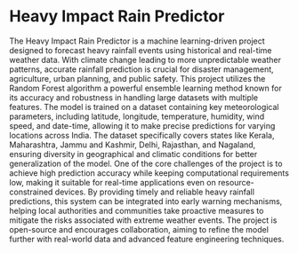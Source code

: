 # Heavy Impact Rain Predictor  

The Heavy Impact Rain Predictor is a machine learning-driven project designed to forecast heavy rainfall events using historical and real-time weather data. With climate change leading to more unpredictable weather patterns, accurate rainfall prediction is crucial for disaster management, agriculture, urban planning, and public safety. This project utilizes the Random Forest algorithm a powerful ensemble learning method known for its accuracy and robustness in handling large datasets with multiple features. The model is trained on a dataset containing key meteorological parameters, including latitude, longitude, temperature, humidity, wind speed, and date-time, allowing it to make precise predictions for varying locations across India. The dataset specifically covers states like Kerala, Maharashtra, Jammu and Kashmir, Delhi, Rajasthan, and Nagaland, ensuring diversity in geographical and climatic conditions for better generalization of the model. One of the core challenges of the project is to achieve high prediction accuracy while keeping computational requirements low, making it suitable for real-time applications even on resource-constrained devices. By providing timely and reliable heavy rainfall predictions, this system can be integrated into early warning mechanisms, helping local authorities and communities take proactive measures to mitigate the risks associated with extreme weather events. The project is open-source and encourages collaboration, aiming to refine the model further with real-world data and advanced feature engineering techniques.
